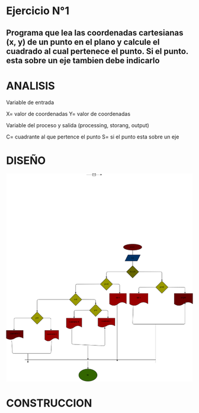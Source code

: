 # Ejercicio N°1 

## Programa que lea las coordenadas cartesianas (x, y) de un punto en el plano y calcule el cuadrado al cual pertenece el punto. Si el punto. esta sobre un eje tambien debe indicarlo 

# ANALISIS 
Variable de entrada

X= valor de coordenadas 
Y= valor de coordenadas 

Variable del proceso y salida (processing, storang, output)

C= cuadrante al que pertence el punto 
S= si el punto esta sobre un eje 

# DISEÑO 
![Diagrama de flujo](diagrama.png "diagrama de flujo")

# CONSTRUCCION
